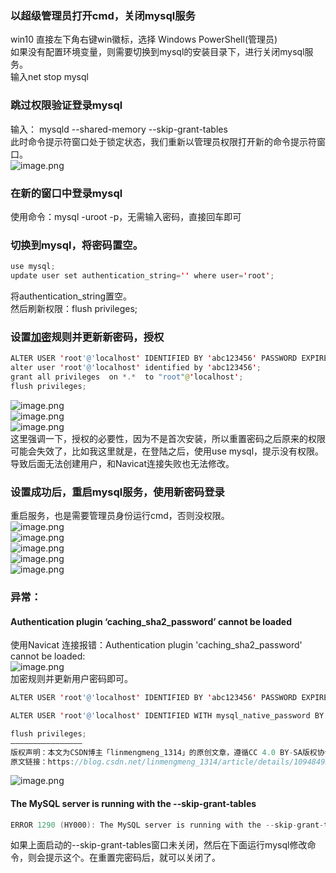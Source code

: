 ### 以超级管理员打开cmd，关闭mysql服务
win10 直接左下角右键win徽标，选择 Windows PowerShell(管理员)<br />如果没有配置环境变量，则需要切换到mysql的安装目录下，进行关闭mysql服务。<br />输入net stop mysql
### 跳过权限验证登录mysql
输入： mysqld --shared-memory --skip-grant-tables<br />此时命令提示符窗口处于锁定状态，我们重新以管理员权限打开新的命令提示符窗口。<br />![image.png](./images/20231018_0004575587.png)
### 在新的窗口中登录mysql
使用命令：mysql -uroot -p，无需输入密码，直接回车即可
### 切换到mysql，将密码置空。
```java
use mysql;
update user set authentication_string='' where user='root';
```
将authentication_string置空。<br />然后刷新权限：flush privileges;
### 设置[加密](https://so.csdn.net/so/search?q=%E5%8A%A0%E5%AF%86&spm=1001.2101.3001.7020)规则并更新新密码，授权
```java
ALTER USER 'root'@'localhost' IDENTIFIED BY 'abc123456' PASSWORD EXPIRE NEVER; 
alter user 'root'@'localhost' identified by 'abc123456';
grant all privileges  on *.*  to "root"@'localhost';
flush privileges;
```
![image.png](./images/20231018_0004582374.png)<br />![image.png](./images/20231018_0004591890.png)<br />![image.png](./images/20231018_0004591151.png)<br />这里强调一下，授权的必要性，因为不是首次安装，所以重置密码之后原来的权限可能会失效了，比如我这里就是，在登陆之后，使用use mysql，提示没有权限。导致后面无法创建用户，和Navicat连接失败也无法修改。
### 设置成功后，重启mysql服务，使用新密码登录
重启服务，也是需要管理员身份运行cmd，否则没权限。<br />![image.png](./images/20231018_0005003196.png)<br />![image.png](./images/20231018_0005014674.png)<br />![image.png](./images/20231018_0005014555.png)<br />![image.png](./images/20231018_0005027008.png)<br />![image.png](./images/20231018_0005039252.png)
### 异常：
#### Authentication plugin ‘caching_sha2_password’ cannot be loaded
使用Navicat 连接报错：Authentication plugin 'caching_sha2_password' cannot be loaded:<br />![image.png](./images/20231018_0005047979.png)<br />加密规则并更新用户密码即可。
```java
ALTER USER 'root'@'localhost' IDENTIFIED BY 'abc123456' PASSWORD EXPIRE NEVER;

ALTER USER 'root'@'localhost' IDENTIFIED WITH mysql_native_password BY 'abc123456';

flush privileges;
————————————————
版权声明：本文为CSDN博主「linmengmeng_1314」的原创文章，遵循CC 4.0 BY-SA版权协议，转载请附上原文出处链接及本声明。
原文链接：https://blog.csdn.net/linmengmeng_1314/article/details/109484951
```
![image.png](./images/20231018_0005058120.png)
#### The MySQL server is running with the --skip-grant-tables
```java
ERROR 1290 (HY000): The MySQL server is running with the --skip-grant-tables option so it cannot execute this statement
```
如果上面启动的--skip-grant-tables窗口未关闭，然后在下面运行mysql修改命令，则会提示这个。在重置完密码后，就可以关闭了。

